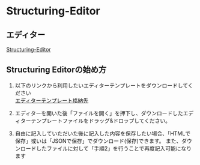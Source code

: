 # Structuring-Editor  

## エディター  
[Structuring-Editor](https://morishima-yuki.github.io/Structuring-Editor/tool/)  

## Structuring Editorの始め方  
  1. 以下のリンクから利用したいエディターテンプレートをダウンロードしてください  
  [エディターテンプレート格納先](https://github.com/morishima-yuki/Structuring-Editor/tree/main/editor_template)  
    
  2. エディターを開いた後「ファイルを開く」を押下し、ダウンロードしたエディターテンプレートファイルをドラッグ&ドロップしてください。  
  
  3. 自由に記入していただいた後に記入した内容を保存したい場合、「HTMLで保存」或いは「JSONで保存」でダウンロード(保存)できます。
     また、ダウンロードしたファイルに対して「手順2」を行うことで再度記入可能になります
